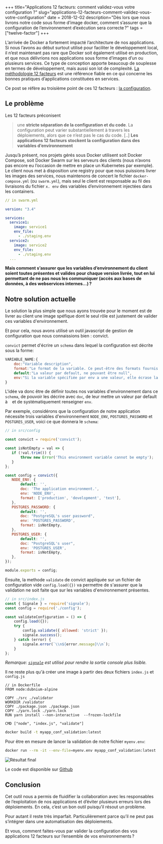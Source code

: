 +++
title="Applications 12 facteurs: comment validez-vous votre configuration ?"
slug="applications-12-facteurs-comment-validez-vous-votre-configuration"
date = 2018-12-02
description="Dès lors que nous livrons notre code sous forme d’image docker, comment s’assurer que la configuration de l’environnement d’exécution sera correcte ?"
tags = ["twelve-factor"]
+++

L’arrivée de Docker a fortement impacté l’architecture de nos applications. Si nous l’avons au début surtout utilisé pour faciliter le développement local, il n’est maintenant pas rare que Docker soit également utilisé en production, et que nous délivrions nos applications sous forme d’images d’un ou plusieurs services. Ce type de conception apporte beaucoup de souplesse en termes de développement, mais aussi son lot de complexité. [La méthodologie 12 facteurs](https://12factor.net/fr/) est une référence fiable en ce qui concerne les bonnes pratiques d’applications constituées en services. 

Ce post se réfère au troisième point de ces 12 facteurs : [la configuration](https://12factor.net/fr/config).

## Le problème

Les 12 facteurs préconisent

> une **stricte séparation de la configuration et du code**. La configuration peut varier substantiellement à travers les déploiements, alors que ce n’est pas le cas du code. [..] **Les applications 12 facteurs stockent la configuration dans des variables d’environnement**

Jusqu’à présent, nos projets gérés sous Docker utilisent soit Docker Compose, soit Docker Swarm sur les serveurs des clients (nous n’avons pas encore eu l’occasion de mettre en place un Kubernetes par exemple). Le client nous met à disposition une registry pour que nous puissions livrer les images des services, nous maintenons de concert le fichier `docker-compose.yml` (ou `swarm.yml`), mais seul le client est responsable au fil des livraisons du fichier `x. env` des variables d’environnement injectées dans les containers.

```yml
// in swarm.yml

version: "3.4"

services:
  service1:
    image: service1
    env_file:
      - ./staging.env
  service2:
    image: service2
    env_file:
      - ./staging.env
  ...
```

**Mais comment s’assurer que les variables d’environnement du client soient toutes présentes et valides pour chaque version livrée, tout en lui permettant de ne pas nous les communiquer (accès aux bases de données, à des webservices internes...) ?**

## Notre solution actuelle

Le solution la plus simple que nous ayons trouvée pour le moment est de livrer au client une image spéfique dont le seul rôle est justement de valider ces variables d'environnement.

Et pour cela, nous avons utilisé un outil javascript de gestion de configuration que nous connaissions bien : convict.

`convict` permet d'écrire un `schema` dans lequel la configuration est décrite sous la forme:

```javascript
VARIABLE_NAME:{
    doc:"Variable description",
    format:"Le format de la variable. Ce peut-être des formats fournis par convict (`ipaddress`,`port`, ...) ou une fonction de validation",
    default:"La valeur par default, ne pouvant être null",
    env:"Si la variable spécifiée par env a une valeur, elle écrase la valeur par défaut du paramètre."
}
```

 L'idée va donc être de définir toutes nos variables d'environnement dans ce `schema`, de pouvoir les décrire avec `doc`, de leur mettre un valeur par default à ` ` et de systématiquement renseigner `env`.

 Par exemple, considérons que la configuration de notre application nécessite trois variables d'environnement `NODE_ENV`, `POSTGRES_PASSWORD` et `POSTGRES_USER`, voici ce que donnera le `schema`:

 ```javascript
 // in src/config

 const convict = require('convict');

const isNotEmpty = val => {
    if (!val.trim()) {
        throw new Error('This environment variable cannot be empty');
    }
};

const config = convict({
    NODE_ENV: {
        default: '',
        doc: 'The application environment.',
        env: 'NODE_ENV',
        format: ['production', 'development', 'test'],
    },
    POSTGRES_PASSWORD: {
        default: '',
        doc: "PostgreSQL's user password",
        env: 'POSTGRES_PASSWORD',
        format: isNotEmpty,
    },
    POSTGRES_USER: {
        default: '',
        doc: "PostgreSQL's user",
        env: 'POSTGRES_USER',
        format: isNotEmpty,
    },
});

module.exports = config;
 ```

Ensuite, la methode `validate` de convict appliquée sur un fichier de configuration vide `config.load({})` va permettre de s'assurer que la validation ne soit faite que sur les variables d'environnement présentes.

```javascript
// in src/index.js
const { Signale } = require('signale');
const config = require('./config');

const validateConfiguration = () => {
    config.load({});
    try {
        config.validate({ allowed: 'strict' });
        signale.success();
    } catch (error) {
        signale.error(`\\n${error.message}\\n`);
    }
};
```

*Remarque: [`signale`](https://www.npmjs.com/package/signale) est utilisé pour rendre la sortie console plus lisible.*

Il ne reste plus qu'à créer une image à partir des deux fichiers `index.js` et `config.js`

```docker
// in Dockerfile
FROM node:dubnium-alpine

COPY ./src ./validator
WORKDIR /validator
COPY ./package.json ./package.json
COPY ./yarn.lock ./yarn.lock
RUN yarn install --non-interactive  --frozen-lockfile

CMD ["node", "index.js", "validate"]
```

```bash
docker build -t myapp_conf_validation:latest
```

Pour être en mesure de lancer la validation de notre fichier `myenv.env`:

```bash
docker run --rm -it --env-file=myenv.env myapp_conf_validation:latest
```

![Résultat final](/images/env_validation.gif)

Le code est disponible sur [Github](https://github.com/marmelab/twelve-app-conf-validator)

## Conclusion

Cet outil nous a permis de fluidifier la collaboration avec les responsables de l’exploitation de nos applications et d’éviter plusieurs erreurs lors des déploiements. En cela, c’est un bon outil puisqu’il résout un problème.

Pour autant il reste très imparfait. Particulièrement parce qu’il ne peut pas s’intégrer dans une automatisation des déploiements.

Et vous, comment faites-vous par valider la configuration des vos applications 12 facteurs sur l’ensemble de vos environnements ?
